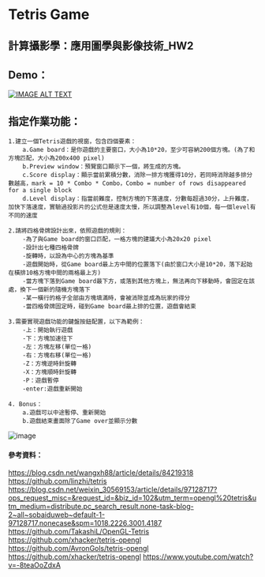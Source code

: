 # Tetris Game
## 計算攝影學：應用圖學與影像技術_HW2
## Demo：
[![IMAGE ALT TEXT](https://user-images.githubusercontent.com/72666141/165117628-53d2291f-4f44-41ff-871b-d1157d38b645.PNG)](https://www.youtube.com/watch?v=GRcNxCQtLs0)
## 指定作業功能：
	1.建立一個Tetris遊戲的視窗，包含四個要素：
		a.Game board：是你遊戲的主要窗口，大小為10*20，至少可容納200個方塊。(為了和方塊匹配，大小為200x400 pixel)
		b.Preview window：預覽窗口顯示下一個，將生成的方塊。
		c.Score display：顯示當前累積分數，消除一排方塊獲得10分，若同時消除越多排分數越高，mark = 10 * Combo * Combo，Combo = number of rows disappeared for a single block
		d.Level display：指當前難度，控制方塊的下落速度，分數每超過30分，上升難度，加快下落速度，實驗過投影片的公式但是速度太慢，所以調整為level有10個，每一個level有不同的速度

	2.請將四格骨牌設計出來，依照遊戲的規則：
		-為了與Game board的窗口匹配，一格方塊的建議大小為20x20 pixel
		-設計出七種四格骨牌
		-旋轉時，以設為中心的方塊為基準
		-遊戲開始時，從Game board最上方中間的位置落下(由於窗口大小是10*20，落下起始在橫排10格方塊中間的兩格最上方)
		-當方塊下落到Game board最下方，或落到其他方塊上，無法再向下移動時，會固定在該處，換下一個新的隨機方塊落下
		-某一橫行的格子全部由方塊填滿時，會被消除並成為玩家的得分
		-當四格骨牌固定時，碰到Game board最上排的位置，遊戲會結束

	3.需要實現遊戲功能的鍵盤按鈕配置，以下為範例：
		-上：開始執行遊戲
		-下：方塊加速往下
		-左：方塊左移(單位一格)
		-右：方塊右移(單位一格)
		-Z：方塊逆時針旋轉
		-X：方塊順時針旋轉
		-P：遊戲暫停
		-enter:遊戲重新開始

	4. Bonus：
		a.遊戲可以中途暫停、重新開始
		b.遊戲結束畫面除了Game over並顯示分數
![image](https://user-images.githubusercontent.com/72666141/139395990-bc618e8d-2054-4bb8-8220-0e786a1ebdda.png)

#### 參考資料：
https://blog.csdn.net/wangxh88/article/details/84219318
https://github.com/linzhi/tetris
https://blog.csdn.net/weixin_30569153/article/details/97128717?ops_request_misc=&request_id=&biz_id=102&utm_term=opengl%20tetris&utm_medium=distribute.pc_search_result.none-task-blog-2~all~sobaiduweb~default-1-97128717.nonecase&spm=1018.2226.3001.4187
https://github.com/TakashiL/OpenGL-Tetris
https://github.com/xhacker/tetris-opengl
https://github.com/AvronGols/tetris-opengl
https://github.com/xhacker/tetris-opengl
https://www.youtube.com/watch?v=-8teaOoZdxA
